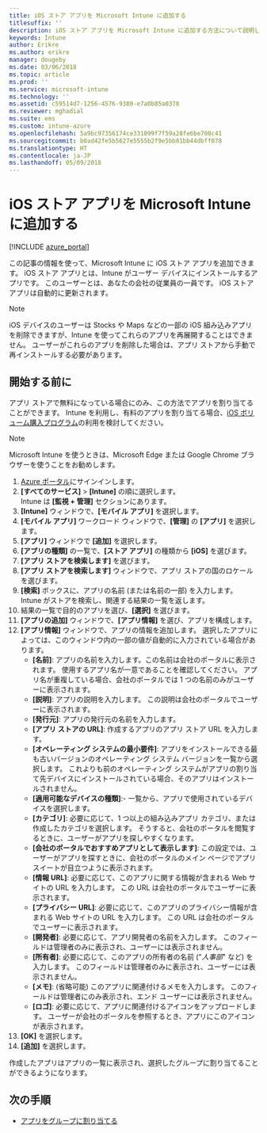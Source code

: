 ```yaml
---
title: iOS ストア アプリを Microsoft Intune に追加する
titlesuffix: ''
description: iOS ストア アプリを Microsoft Intune に追加する方法について説明します。
keywords: Intune
author: Erikre
ms.author: erikre
manager: dougeby
ms.date: 03/06/2018
ms.topic: article
ms.prod: ''
ms.service: microsoft-intune
ms.technology: ''
ms.assetid: c59514d7-1256-4576-9380-e7a0b85a0378
ms.reviewer: mghadial
ms.suite: ems
ms.custom: intune-azure
ms.openlocfilehash: 5a9bc97356174ce331099f7f59a28fe6be700c41
ms.sourcegitcommit: b0ad42fe5b5627e5555b2f9e5bb81bb44dbff078
ms.translationtype: HT
ms.contentlocale: ja-JP
ms.lasthandoff: 05/09/2018
---
```

# <a name="add-ios-store-apps-to-microsoft-intune"></a>iOS ストア アプリを Microsoft Intune に追加する

[!INCLUDE [azure_portal](./includes/azure_portal.md)]

この記事の情報を使って、Microsoft Intune に iOS ストア アプリを追加できます。 iOS ストア アプリとは、Intune がユーザー デバイスにインストールするアプリです。 このユーザーとは、あなたの会社の従業員の一員です。 iOS ストア アプリは自動的に更新されます。

>[!NOTE]
>iOS デバイスのユーザーは Stocks や Maps などの一部の iOS 組み込みアプリを削除できますが、Intune を使ってこれらのアプリを再展開することはできません。 ユーザーがこれらのアプリを削除した場合は、アプリ ストアから手動で再インストールする必要があります。

## <a name="before-you-start"></a>開始する前に

アプリ ストアで無料になっている場合にのみ、この方法でアプリを割り当てることができます。 Intune を利用し、有料のアプリを割り当てる場合、[iOS ボリューム購入プログラム](vpp-apps-ios.md)の利用を検討してください。

>[!NOTE]
>Microsoft Intune を使うときは、Microsoft Edge または Google Chrome ブラウザーを使うことをお勧めします。

1. [Azure ポータル](https://portal.azure.com)にサインインします。
2. **[すべてのサービス]** > **[Intune]** の順に選択します。  
    Intune は **[監視 + 管理]** セクションにあります。
3. **[Intune]** ウィンドウで、**[モバイル アプリ]** を選択します。
4. **[モバイル アプリ]** ワークロード ウィンドウで、**[管理]** の **[アプリ]** を選択します。
5. **[アプリ]** ウィンドウで **[追加]** を選択します。
6. **[アプリの種類]** の一覧で、**[ストア アプリ]** の種類から **[iOS]** を選びます。
7. **[アプリ ストアを検索します]** を選びます。
8. **[アプリ ストアを検索します]** ウィンドウで、アプリ ストアの国のロケールを選びます。
9. **[検索]** ボックスに、アプリの名前 (または名前の一部) を入力します。  
    Intune がストアを検索し、関連する結果の一覧を返します。
10. 結果の一覧で目的のアプリを選び、**[選択]** を選びます。
11. **[アプリの追加]** ウィンドウで、**[アプリ情報]** を選び、アプリを構成します。
12. **[アプリ情報]** ウィンドウで、アプリの情報を追加します。 選択したアプリによっては、このウィンドウ内の一部の値が自動的に入力されている場合があります。
    - **[名前]**: アプリの名前を入力します。この名前は会社のポータルに表示されます。 使用するアプリ名が一意であることを確認してください。 アプリ名が重複している場合、会社のポータルでは 1 つの名前のみがユーザーに表示されます。
    - **[説明]**: アプリの説明を入力します。 この説明は会社のポータルでユーザーに表示されます。
    - **[発行元]**: アプリの発行元の名前を入力します。
    - **[アプリ ストアの URL]**: 作成するアプリのアプリ ストア URL を入力します。
    - **[オペレーティング システムの最小要件]**: アプリをインストールできる最も古いバージョンのオペレーティング システム バージョンを一覧から選択します。 これよりも前のオペレーティング システムがアプリの割り当て先デバイスにインストールされている場合、そのアプリはインストールされません。
    - **[適用可能なデバイスの種類]**:- 一覧から、アプリで使用されているデバイスを選択します。
    - **[カテゴリ]**: 必要に応じて、1 つ以上の組み込みアプリ カテゴリ、または作成したカテゴリを選択します。 そうすると、会社のポータルを閲覧するときに、ユーザーがアプリを探しやすくなります。
    - **[会社のポータルでおすすめアプリとして表示します]**: この設定では、ユーザーがアプリを探すときに、会社のポータルのメイン ページでアプリ スイートが目立つように表示されます。
    - **[情報 URL]**: 必要に応じて、このアプリに関する情報が含まれる Web サイトの URL を入力します。 この URL は会社のポータルでユーザーに表示されます。
    - **[プライバシー URL]**: 必要に応じて、このアプリのプライバシー情報が含まれる Web サイトの URL を入力します。 この URL は会社のポータルでユーザーに表示されます。
    - **[開発者]**: 必要に応じて、アプリ開発者の名前を入力します。 このフィールドは管理者のみに表示され、ユーザーには表示されません。
    - **[所有者]**: 必要に応じて、このアプリの所有者の名前 ("*人事部*" など) を入力します。 このフィールドは管理者のみに表示され、ユーザーには表示されません。
    - **[メモ]**: (省略可能) このアプリに関連付けるメモを入力します。 このフィールドは管理者にのみ表示され、エンド ユーザーには表示されません。
    - **[ロゴ]**: 必要に応じて、アプリに関連付けるアイコンをアップロードします。 ユーザーが会社のポータルを参照するとき、アプリにこのアイコンが表示されます。
13. **[OK]** を選択します。
14. **[追加]** を選択します。

作成したアプリはアプリの一覧に表示され、選択したグループに割り当てることができるようになります。

## <a name="next-steps"></a>次の手順

- [アプリをグループに割り当てる](apps-deploy.md)

